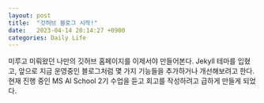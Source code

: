 ```yaml
---
layout: post
title:  "깃허브 블로그 시작!"
date:   2023-04-14 20:14:27 +0900
categories: Daily Life
---
```


미루고 미뤄왔던 나만의 깃허브 홈페이지를 이제서야 만들어본다.
Jekyll 테마를 입혔고, 앞으로 지금 운영중인 블로그처럼 몇 가지 기능들을 추가하거나 개선해보려고 한다.
현재 진행 중인 MS AI School 2기 수업을 듣고 회고를 작성하려고 급하게 만들게 되었다.
